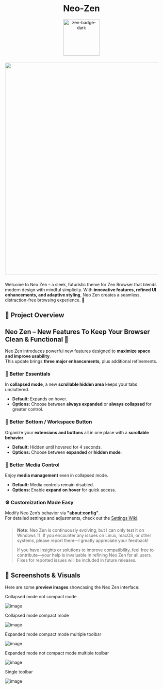<h1 align="center">Neo-Zen</h1>
<div align="center">
    <a href="https://zen-browser.app/">
        <img width="120" alt="zen-badge-dark" src="https://github.com/user-attachments/assets/d6ab3ddf-6630-4062-92d0-22497d2a3f9a" />
    </a>
</div>

###

<div align="center">
  <img src="https://github.com/user-attachments/assets/c37e9f4e-1ab1-43ec-945e-2be1592351a4" width="700" />
</div>

###


Welcome to Neo Zen – a sleek, futuristic theme for Zen Browser that blends modern design with mindful simplicity. With **innovative features, refined UI enhancements, and adaptive styling**, Neo Zen creates a seamless, distraction-free browsing experience. 🚀


## 📌 Project Overview

## Neo Zen – New Features To Keep Your Browser Clean & Functional 🚀  

Neo Zen introduces powerful new features designed to **maximize space and improve usability**.  
This update brings **three major enhancements**, plus additional refinements.

### 🔹 Better Essentials  
In **collapsed mode**, a new **scrollable hidden area** keeps your tabs uncluttered.  
- **Default:** Expands on hover.  
- **Options:** Choose between **always expanded** or **always collapsed** for greater control.

### 🔹 Better Bottom / Workspace Button  
Organize your **extensions and buttons** all in one place with a **scrollable behavior**.  
- **Default:** Hidden until hovered for 4 seconds.  
- **Options:** Choose between **expanded** or **hidden mode**.

### 🔹 Better Media Control  
Enjoy **media management** even in collapsed mode.  
- **Default:** Media controls remain disabled.  
- **Options:** Enable **expand on hover** for quick access.

### ⚙️ Customization Made Easy  
Modify Neo Zen’s behavior via **"about:config"**.  
For detailed settings and adjustments, check out the [Settings Wiki](https://github.com/JustVibingWhileCoding/Neo-Zen/wiki/Settings).

###

> **Note:** Neo Zen is continuously evolving, but I can only test it on Windows 11. If you encounter any issues on Linux, macOS, or other systems, please report them—I greatly appreciate your feedback!  
>  
> If you have insights or solutions to improve compatibility, feel free to contribute—your help is invaluable in refining Neo Zen for all users. Fixes for reported issues will be included in future releases.


## 🌟 Screenshots & Visuals
Here are some **preview images** showcasing the Neo Zen interface:

Collapsed mode not compact mode

![image](https://github.com/user-attachments/assets/7dea3009-db26-4330-957f-07958fe7f1e7)


Collapsed mode compact mode


![image](https://github.com/user-attachments/assets/cbd20fca-a7ac-4208-a4da-1e10a435751a)

Expanded mode compact mode multiple toolbar

![image](https://github.com/user-attachments/assets/9c4bc610-48c8-4554-9d70-48ab72b824db)


Expanded mode not compact mode multiple toolbar

![image](https://github.com/user-attachments/assets/eee9e2e6-3174-4e3e-b716-328531030d93)

Single toolbar

![image](https://github.com/user-attachments/assets/5680748a-2010-4af1-9656-3d1f1c2cf46e)

